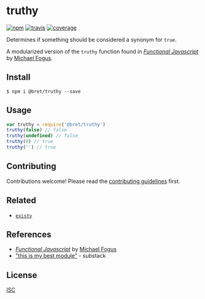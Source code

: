 # truthy

[![npm][npm-image]][npm-url]
[![travis][travis-image]][travis-url]
[![coverage][coverage-image]][coverage-url]

[npm-image]: https://img.shields.io/npm/v/@bret/truthy.svg?style=flat-square
[npm-url]: https://www.npmjs.com/package/@bret/truthy
[travis-image]: https://img.shields.io/travis/bcomnes/truthy.svg?style=flat-square
[travis-url]: https://travis-ci.org/bcomnes/truthy
[coverage-image]: https://img.shields.io/codeclimate/coverage/github/bcomnes/truthy.svg?style=flat-square
[coverage-url]: https://codeclimate.com/github/bcomnes/truthy


Determines if something should be considered a synonym for `true`.

A modularized version of the `truthy` function found in [*Functional Javascript*](http://shop.oreilly.com/product/0636920028857.do) by [Michael Fogus](http://blog.fogus.me/).

## Install

```
$ npm i @bret/truthy --save
```

## Usage

```js
var truthy = require('@bret/truthy')
truthy(false) // false
truthy(undefined) // false
truthy(0) // true
truthy('') // true
```

## Contributing

Contributions welcome! Please read the [contributing guidelines](CONTRIBUTING.md) first.

## Related

- [`existy`](https://www.npmjs.com/package/existy)

## References

- [*Functional Javascript*](http://shop.oreilly.com/product/0636920028857.do) by [Michael Fogus](http://blog.fogus.me/)
- ["this is my best module"](https://twitter.com/substack/status/469024887949242368) - substack

## License

[ISC](LICENSE)
